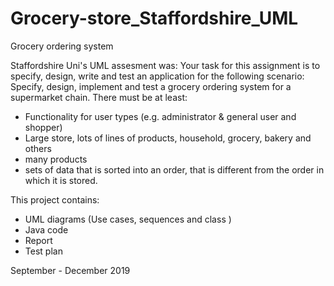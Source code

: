 # Grocery-store_Staffordshire_UML
Grocery ordering system 

Staffordshire Uni's UML assesment was:
Your task for this assignment is to specify, design, write and test an application for the following scenario:
Specify, design, implement and test a grocery ordering system for a supermarket chain. 
There must be at least:
- Functionality for user types (e.g. administrator & general user and shopper)
- Large store, lots of lines of products, household, grocery, bakery and others
- many products
- sets of data that is sorted into an order, that is different from the order in which it is stored.

This project contains:
- UML diagrams (Use cases, sequences and class )
- Java code
- Report
- Test plan

September - December 2019
